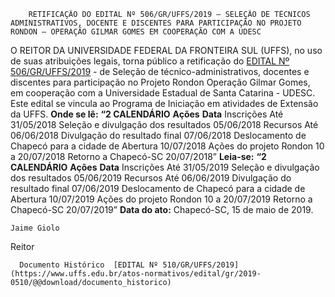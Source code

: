         RETIFICAÇÃO DO EDITAL Nº 506/GR/UFFS/2019 – SELEÇÃO DE TÉCNICOS ADMINISTRATIVOS, DOCENTE E DISCENTES PARA PARTICIPAÇÃO NO PROJETO RONDON – OPERAÇÃO GILMAR GOMES EM COOPERAÇÃO COM A UDESC  

 O REITOR DA UNIVERSIDADE FEDERAL DA FRONTEIRA SUL (UFFS), no uso de suas atribuições legais, torna público a retificação do [EDITAL Nº 506/GR/UFFS/2019](https://www.uffs.edu.br/atos-normativos/edital/gr/2019-0506) - de Seleção de técnico-administrativos, docentes e discentes para participação no Projeto Rondon Operação Gilmar Gomes, em cooperação com a Universidade Estadual de Santa Catarina - UDESC. Este edital se vincula ao Programa de Iniciação em atividades de Extensão da UFFS.   **Onde se lê:** **“2 CALENDÁRIO**     **Ações**   **Data**     Inscrições   Até 31/05/2018     Seleção e divulgação dos resultados   05/06/2018     Recursos   Até 06/06/2018     Divulgação do resultado final   07/06/2018     Deslocamento de Chapecó para a cidade de Abertura   10/07/2018     Ações do projeto Rondon   10 a 20/07/2018     Retorno a Chapecó-SC   20/07/2018”       **Leia-se:** **“2 CALENDÁRIO**     **Ações**   **Data**     Inscrições   Até 31/05/2019     Seleção e divulgação dos resultados   05/06/2019     Recursos   Até 06/06/2019     Divulgação do resultado final   07/06/2019     Deslocamento de Chapecó para a cidade de Abertura   10/07/2019     Ações do projeto Rondon   10 a 20/07/2019     Retorno a Chapecó-SC   20/07/2019”            **Data do ato:** Chapecó-SC, 15 de maio de 2019.   
 

    Jaime Giolo   
 Reitor 

      Documento Histórico  [EDITAL Nº 510/GR/UFFS/2019](https://www.uffs.edu.br/atos-normativos/edital/gr/2019-0510/@@download/documento_historico)     
      